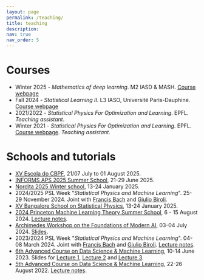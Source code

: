 ```yaml
---
layout: page
permalink: /teaching/
title: teaching
description:
nav: true
nav_order: 5
---
```


# **Courses**

- Winter 2025 - *Mathematics of deep learning*. M2 IASD & MASH. [Course webpage](/teaching/iasd2025)
- Fall 2024 - *Statistical Learning II*. L3 IASO, Université Paris-Dauphine. [Course webpage](/teaching/iaso2024)
- 2021/2022 - *Statistical Physics For Optimization and Learning*. EPFL. *Teaching assistant*.
- Winter 2021 - *Statistical Physics For Optimization and Learning*. EPFL. [Course webpage](https://sphinxteam.github.io/EPFLDoctoralLecture2021/). *Teaching assistant*.

# **Schools and tutorials**

- [XV Escola do CBPF](https://escola.cbpf.br/cursos/fisica-estatistica-machine-learning), 21/07 July to 01 August 2025.
- [INFORMS APS 2025 Summer School](https://informs-aps.isye.gatech.edu/summer-school/speakers), 21-29 June 2025.
- [Nordita 2025 Winter school](https://indico.fysik.su.se/event/8856/), 13-24 January 2025.
- 2024/2025 PSL Week "*Statistical Physics and Machine Learning*". 25-29 November 2024. Joint with [Francis Bach](https://www.di.ens.fr/~fbach/) and [Giulio Biroli](https://www.lpens.ens.psl.eu/giulio-biroli/). 
- [XV Bangalore School on Statistical Physics](https://www.icts.res.in/program/bssp2024), 13-24 January 2025.
- [2024 Princeton Machine Learning Theory Summer School](https://mlschool.princeton.edu/previous), 6 - 15 August 2024. [Lecture notes](/assets/pdf/NotesPrinceton_BL.pdf).
-  [Archimedes Workshop on the Foundations of Modern AI](https://www.corelab.ntua.gr/aifoundations2024/), 03-04 July 2024. [Slides](/assets/pdf/archimedes2024.pdf).
- 2023/2024 PSL Week "*Statistical Physics and Machine Learning*". 04-08 March 2024. Joint with [Francis Bach](https://www.di.ens.fr/~fbach/) and [Giulio Biroli](https://www.lpens.ens.psl.eu/giulio-biroli/). [Lecture notes](/assets/pdf/psl_week_notes_sgd.pdf).
- [6th Advanced Course on Data Science & Machine Learning](https://acdl2023.icas.cc/), 10-14 June 2023. Slides for [Lecture 1](/assets/pdf/slides_acdl2023_L1.pdf), [Lecture 2](/assets/pdf/slides_acdl2023_L2.pdf) and [Lecture 3](/assets/pdf/slides_acdl2023_L3.pdf).
- [5th Advanced Course on Data Science & Machine Learning](https://acdl2022.icas.cc/), 22-26 August 2022. [Lecture notes](/assets/pdf/notes_acdl2022.pdf). 
